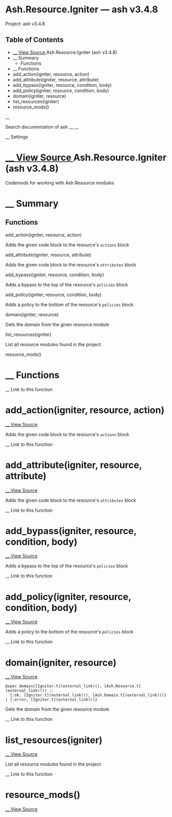 # Ash.Resource.Igniter — ash v3.4.8

Project: ash v3.4.8

## Table of Contents

- [ __ View Source ](external_link) Ash.Resource.Igniter (ash v3.4.8)
- __ Summary
  - Functions
- __ Functions
- add_action(igniter, resource, action)
- add_attribute(igniter, resource, attribute)
- add_bypass(igniter, resource, condition, body)
- add_policy(igniter, resource, condition, body)
- domain(igniter, resource)
- list_resources(igniter)
- resource_mods()

__

Search documentation of ash __ __

__ Settings

#  [ __ View Source ](external_link) Ash.Resource.Igniter (ash v3.4.8)

Codemods for working with Ash.Resource modules

#  __ Summary

##  Functions

add_action(igniter, resource, action)

Adds the given code block to the resource's `actions` block

add_attribute(igniter, resource, attribute)

Adds the given code block to the resource's `attributes` block

add_bypass(igniter, resource, condition, body)

Adds a bypass to the top of the resource's `policies` block

add_policy(igniter, resource, condition, body)

Adds a policy to the bottom of the resource's `policies` block

domain(igniter, resource)

Gets the domain from the given resource module

list_resources(igniter)

List all resource modules found in the project

resource_mods()

#  __ Functions

__ Link to this function

# add_action(igniter, resource, action)

[ __ View Source ](external_link)

Adds the given code block to the resource's `actions` block

__ Link to this function

# add_attribute(igniter, resource, attribute)

[ __ View Source ](external_link)

Adds the given code block to the resource's `attributes` block

__ Link to this function

# add_bypass(igniter, resource, condition, body)

[ __ View Source ](external_link)

Adds a bypass to the top of the resource's `policies` block

__ Link to this function

# add_policy(igniter, resource, condition, body)

[ __ View Source ](external_link)

Adds a policy to the bottom of the resource's `policies` block

__ Link to this function

# domain(igniter, resource)

[ __ View Source ](external_link)
    
    
    @spec domain([Igniter.t](external_link)(), [Ash.Resource.t](external_link)()) ::
      {:ok, [Igniter.t](external_link)(), [Ash.Domain.t](external_link)()} | {:error, [Igniter.t](external_link)()}

Gets the domain from the given resource module

__ Link to this function

# list_resources(igniter)

[ __ View Source ](external_link)

List all resource modules found in the project

__ Link to this function

# resource_mods()

[ __ View Source ](external_link)
